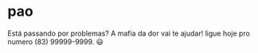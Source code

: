 # pao


Está passando por problemas? A mafia da dor vai te ajudar! ligue hoje pro numero (83) 99999-9999.
😃
